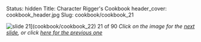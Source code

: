 Status: hidden
Title: Character Rigger's Cookbook
header_cover: cookbook_header.jpg
Slug: cookbook/cookbook_21

![slide 21](https://dl.dropboxusercontent.com/u/2977490/presentations/cookbook/img21.jpg)](cookbook/cookbook_22)
21 of 90
_Click on the image for the [next slide](cookbook/cookbook_22), or click [here for the previous one](cookbook/cookbook_20)_
